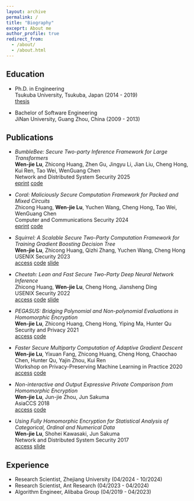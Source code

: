 ```yaml
---
layout: archive
permalink: /
title: "Biography"
exceprt: About me
author_profile: true
redirect_from: 
  - /about/
  - /about.html
---
```


<h2 id="education"> Education</h2>

- Ph.D. in Engineering  
  Tsukuba University, Tsukuba, Japan (2014 - 2019)  
  [thesis](https://tsukuba.repo.nii.ac.jp/record/50832/files/DA08999.pdf)
  
- Bachelor of Software Engineering  
  JiNan University, Guang Zhou, China (2009 - 2013)

<h2 id="publications"> Publications</h2>

- *BumbleBee: Secure Two-party Inference Framework for Large Transformers*  
  **Wen-jie Lu**, Zhicong Huang, Zhen Gu, Jingyu Li, Jian Liu, Cheng Hong, Kui Ren, Tao Wei, WenGuang Chen  
  Network and Distributed System Security 2025  
  [eprint](https://eprint.iacr.org/2023/1678) [code](https://github.com/AntCPLab/OpenBumbleBee)

- *Coral: Maliciously Secure Computation Framework for Packed and Mixed Circuits*  
  Zhicong Huang, **Wen-jie Lu**, Yuchen Wang, Cheng Hong, Tao Wei, WenGuang Chen  
  Computer and Communications Security 2024  
  [eprint](https://eprint.iacr.org/2024/1372) [code](https://github.com/AntCPLab/OpenCoral)

- *Squirrel: A Scalable Secure Two-Party Computation Framework for Training Gradient Boosting Decision Tree*  
  **Wen-jie Lu**, Zhicong Huang, Qizhi Zhang, Yuchen Wang, Cheng Hong  
  USENIX Security 2023  
  [access](https://www.usenix.org/system/files/usenixsecurity23-lu.pdf) [code](https://github.com/secretflow/spu/tree/main/experimental/squirrel) [slide](https://www.usenix.org/system/files/sec23_slides_lu.pdf)

- *Cheetah: Lean and Fast Secure Two-Party Deep Neural Network Inference*  
  Zhicong Huang, **Wen-jie Lu**, Cheng Hong, Jiansheng Ding  
  USENIX Security 2022  
  [access](https://www.usenix.org/system/files/sec22-huang-zhicong.pdf) [code](https://github.com/Alibaba-Gemini-Lab/OpenCheetah) [slide](https://www.usenix.org/system/files/sec22_slides-huang_zhicong.pdf)

- *PEGASUS: Bridging Polynomial and Non-polynomial Evaluations in Homomorphic Encryption*  
  **Wen-jie Lu**, Zhicong Huang, Cheng Hong, Yiping Ma, Hunter Qu  
  Security and Privacy 2021  
  [access](https://ieeexplore.ieee.org/stamp/stamp.jsp?tp=&arnumber=9519408) [code](https://github.com/Alibaba-Gemini-Lab/OpenPEGASUS)

- *Faster Secure Multiparty Computation of Adaptive Gradient Descent*  
  **Wen-jie Lu**, Yixuan Fang, Zhicong Huang, Cheng Hong, Chaochao Chen, Hunter Qu, Yajin Zhou, Kui Ren  
  Workshop on Privacy-Preserving Machine Learning in Practice 2020  
  [access](https://dl.acm.org/doi/10.1145/3411501.3419427#) [code](https://github.com/secretflow/spu/blob/main/libspu/kernel/hal/fxp_approx.cc#L639)

- *Non-interactive and Output Expressive Private Comparison from Homomorphic Encryption*  
  **Wen-jie Lu**, Jun-jie Zhou, Jun Sakuma  
  AsiaCCS 2018  
  [access](https://dl.acm.org/doi/10.1145/3196494.3196503) [code](https://github.com/fionser/XCMP)

- *Using Fully Homomorphic Encryption for Statistical Analysis of Categorical, Ordinal and Numerical Data*  
  **Wen-jie Lu**, Shohei Kawasaki, Jun Sakuma  
  Network and Distributed System Security 2017  
  [access](https://www.ndss-symposium.org/wp-content/uploads/2017/09/ndss2017_04B-4_Lu_paper.pdf) [slide](https://www.ndss-symposium.org/wp-content/uploads/2017/09/ndss2017_04B-4-WenjieLu-slides.pdf)

<h2 id="experience"> Experience</h2>

- Research Scientist, Zhejiang University (04/2024 - 10/2024)   
- Research Scientist, Ant Research (04/2023 - 04/2024)
- Algorithm Engineer, Alibaba Group (04/2019 - 04/2023)
